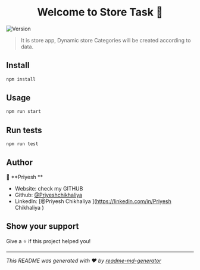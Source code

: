 <h1 align="center">Welcome to Store Task  👋</h1>
<p>
  <img alt="Version" src="https://img.shields.io/badge/version-2.0.0-blue.svg?cacheSeconds=2592000" />
</p>

> It is store app, Dynamic store Categories will be created according to data. 

## Install

```sh
npm install
```

## Usage

```sh
npm run start
```

## Run tests

```sh
npm run test
```

## Author

👤 **Priyesh **

* Website: check my GITHUB
* Github: [@Priyeshchikhaliya](https://github.com/Priyeshchikhaliya)
* LinkedIn: [@Priyesh Chikhaliya ](https://linkedin.com/in/Priyesh Chikhaliya )

## Show your support

Give a ⭐️ if this project helped you!

***
_This README was generated with ❤️ by [readme-md-generator](https://github.com/kefranabg/readme-md-generator)_